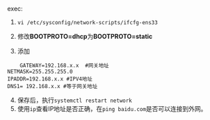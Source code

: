 exec:  
1. `vi /etc/sysconfig/network-scripts/ifcfg-ens33`

2. 修改**BOOTPROTO=dhcp**为**BOOTPROTO=static**

3. 添加

```shell
    GATEWAY=192.168.x.x  #网关地址
NETMASK=255.255.255.0
IPADDR=192.168.x.x #IPV4地址
DNS1= 192.168.x.x #等于网关地址
```
4. 保存后，执行`systemctl restart network` 
5. 使用`ip`查看IP地址是否正确，在`ping baidu.com`是否可以连接到外网。